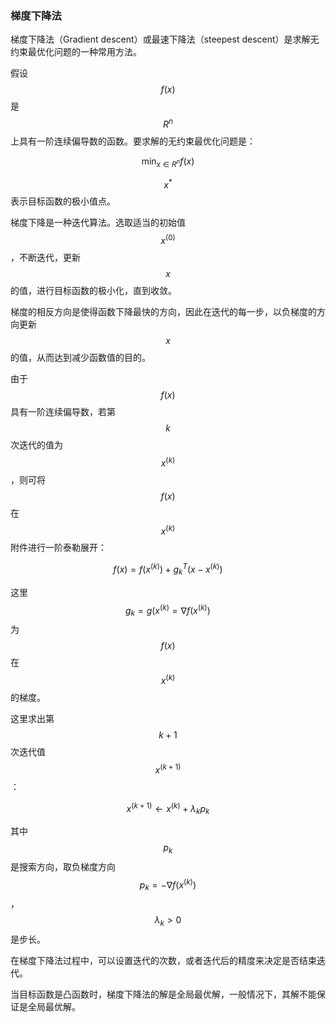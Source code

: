 ### 梯度下降法

梯度下降法（Gradient descent）或最速下降法（steepest descent）是求解无约束最优化问题的一种常用方法。

假设$$f(x)$$是$$R^n$$上具有一阶连续偏导数的函数。要求解的无约束最优化问题是：


$$
    \displaystyle\min_{x\in R^n}     f(x)
$$


$$x^*$$表示目标函数的极小值点。

梯度下降是一种迭代算法。选取适当的初始值$$x^{(0)}$$，不断迭代，更新$$x$$的值，进行目标函数的极小化，直到收敛。

梯度的相反方向是使得函数下降最快的方向，因此在迭代的每一步，以负梯度的方向更新$$x$$的值，从而达到减少函数值的目的。

由于$$f(x)$$具有一阶连续偏导数，若第$$k$$次迭代的值为$$x^{(k)}$$，则可将$$f(x)$$在$$x^{(k)}$$附件进行一阶泰勒展开：


$$
f(x)=f(x^{(k)})+g^T_k(x-x^{(k)})
$$


这里$$g_k=g(x^{(k)}=\nabla f(x^{(k)})$$为$$f(x)$$在$$x^{(k)}$$的梯度。

这里求出第$$k+1$$次迭代值$$x^{(k+1)}$$：


$$
x^{(k+1)}\gets x^{(k)}+\lambda_k p_k
$$


其中$$p_k$$是搜索方向，取负梯度方向$$p_k=-\nabla f(x^{(k)})$$，$$\lambda_k>0$$是步长。

在梯度下降法过程中，可以设置迭代的次数，或者迭代后的精度来决定是否结束迭代。

当目标函数是凸函数时，梯度下降法的解是全局最优解，一般情况下，其解不能保证是全局最优解。

